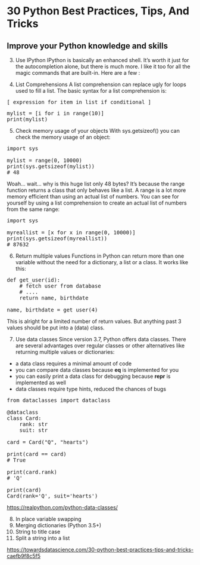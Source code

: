 # 30 Python Best Practices, Tips, And Tricks

## Improve your Python knowledge and skills

3. Use IPython
IPython is basically an enhanced shell. It’s worth it just for the autocompletion alone, but there is much more. I like it too for all the magic commands that are built-in. Here are a few :

4. List Comprehensions
A list comprehension can replace ugly for loops used to fill a list. The basic syntax for a list comprehension is:

<pre>[ expression for item in list if conditional ]</pre>

<pre>mylist = [i for i in range(10)]
print(mylist)</pre>

5. Check memory usage of your objects
With sys.getsizeof() you can check the memory usage of an object:

<pre>import sys

mylist = range(0, 10000)
print(sys.getsizeof(mylist))
# 48</pre>

Woah… wait… why is this huge list only 48 bytes?
It’s because the range function returns a class that only behaves like a list. A range is a lot more memory efficient than using an actual list of numbers.
You can see for yourself by using a list comprehension to create an actual list of numbers from the same range:

<pre>import sys

myreallist = [x for x in range(0, 10000)]
print(sys.getsizeof(myreallist))
# 87632</pre>

6. Return multiple values
Functions in Python can return more than one variable without the need for a dictionary, a list or a class. It works like this:

<pre>def get_user(id):
    # fetch user from database
    # ....
    return name, birthdate

name, birthdate = get_user(4)</pre>

This is alright for a limited number of return values. But anything past 3 values should be put into a (data) class.


7. Use data classes
Since version 3.7, Python offers data classes. There are several advantages over regular classes or other alternatives like returning multiple values or dictionaries:

- a data class requires a minimal amount of code
- you can compare data classes because __eq__ is implemented for you
- you can easily print a data class for debugging because __repr__ is implemented as well
- data classes require type hints, reduced the chances of bugs

<pre>from dataclasses import dataclass

@dataclass
class Card:
    rank: str
    suit: str
    
card = Card("Q", "hearts")

print(card == card)
# True

print(card.rank)
# 'Q'

print(card)
Card(rank='Q', suit='hearts')</pre>

https://realpython.com/python-data-classes/

8. In place variable swapping
9. Merging dictionaries (Python 3.5+)
10. String to title case
11. Split a string into a list

https://towardsdatascience.com/30-python-best-practices-tips-and-tricks-caefb9f8c5f5
